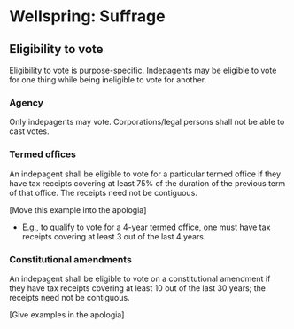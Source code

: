 # Wellspring: Suffrage

## Eligibility to vote

Eligibility to vote is purpose-specific. Indepagents may be eligible to vote for one thing while being ineligible to vote for another.

### Agency

Only indepagents may vote. Corporations/legal persons shall not be able to cast votes.

### Termed offices

An indepagent shall be eligible to vote for a particular termed office if they have tax receipts covering at least 75% of the duration of the previous term of that office. The receipts need not be contiguous.

[Move this example into the apologia]
- E.g., to qualify to vote for a 4-year termed office, one must have tax receipts covering at least 3 out of the last 4 years.

### Constitutional amendments

An indepagent shall be eligible to vote on a constitutional amendment if they have tax receipts covering at least 10 out of the last 30 years; the receipts need not be contiguous.

[Give examples in the apologia]

